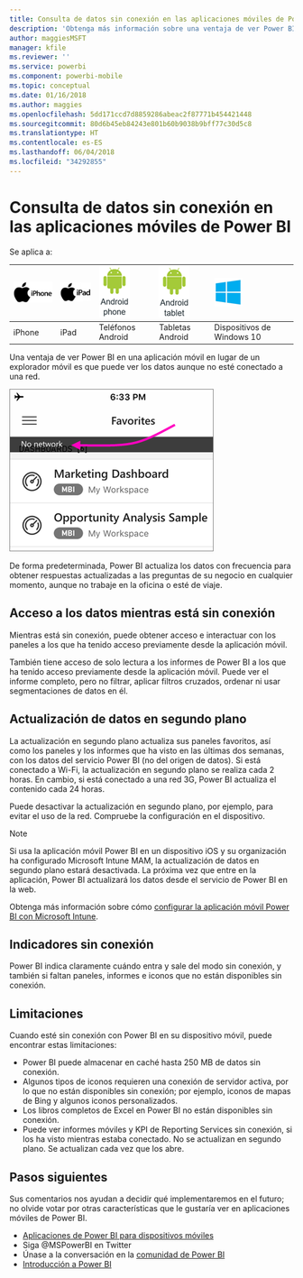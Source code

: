 ```yaml
---
title: Consulta de datos sin conexión en las aplicaciones móviles de Power BI
description: 'Obtenga más información sobre una ventaja de ver Power BI en una aplicación móvil en lugar de un explorador móvil: puede ver los datos aunque no esté conectado a una red.'
author: maggiesMSFT
manager: kfile
ms.reviewer: ''
ms.service: powerbi
ms.component: powerbi-mobile
ms.topic: conceptual
ms.date: 01/16/2018
ms.author: maggies
ms.openlocfilehash: 5dd171ccd7d8859286abeac2f87771b454421448
ms.sourcegitcommit: 80d6b45eb84243e801b60b9038b9bff77c30d5c8
ms.translationtype: HT
ms.contentlocale: es-ES
ms.lasthandoff: 06/04/2018
ms.locfileid: "34292855"
---
```

# <a name="view-your-data-offline-in-the-power-bi-mobile-apps"></a>Consulta de datos sin conexión en las aplicaciones móviles de Power BI
Se aplica a:

| ![iPhone](media/mobile-apps-offline-data/iphone-logo-50-px.png) | ![iPad](media/mobile-apps-offline-data/ipad-logo-50-px.png) | ![Teléfono Android](media/mobile-apps-offline-data/android-phone-logo-50-px.png) | ![Tableta Android](media/mobile-apps-offline-data/android-tablet-logo-50-px.png) | ![Windows 10](media/mobile-apps-offline-data/win-10-logo-50-px.png) |
|:--- |:--- |:--- |:--- |:--- |
| iPhone |iPad |Teléfonos Android |Tabletas Android |Dispositivos de Windows 10 |

Una ventaja de ver Power BI en una aplicación móvil en lugar de un explorador móvil es que puede ver los datos aunque no esté conectado a una red. 

![No hay mensajes de red](media/mobile-apps-offline-data/power-bi-iphone-no-network.png)

De forma predeterminada, Power BI actualiza los datos con frecuencia para obtener respuestas actualizadas a las preguntas de su negocio en cualquier momento, aunque no trabaje en la oficina o esté de viaje.

## <a name="data-access-while-youre-offline"></a>Acceso a los datos mientras está sin conexión
Mientras está sin conexión, puede obtener acceso e interactuar con los paneles a los que ha tenido acceso previamente desde la aplicación móvil.

También tiene acceso de solo lectura a los informes de Power BI a los que ha tenido acceso previamente desde la aplicación móvil. Puede ver el informe completo, pero no filtrar, aplicar filtros cruzados, ordenar ni usar segmentaciones de datos en él.

## <a name="background-data-refresh"></a>Actualización de datos en segundo plano
La actualización en segundo plano actualiza sus paneles favoritos, así como los paneles y los informes que ha visto en las últimas dos semanas, con los datos del servicio Power BI (no del origen de datos). Si está conectado a Wi-Fi, la actualización en segundo plano se realiza cada 2 horas. En cambio, si está conectado a una red 3G, Power BI actualiza el contenido cada 24 horas.

Puede desactivar la actualización en segundo plano, por ejemplo, para evitar el uso de la red. Compruebe la configuración en el dispositivo.

> [!NOTE]
> Si usa la aplicación móvil Power BI en un dispositivo iOS y su organización ha configurado Microsoft Intune MAM, la actualización de datos en segundo plano estará desactivada. La próxima vez que entre en la aplicación, Power BI actualizará los datos desde el servicio de Power BI en la web.
> 
> Obtenga más información sobre cómo [configurar la aplicación móvil Power BI con Microsoft Intune](service-admin-mobile-intune.md). 
> 
> 

## <a name="offline-indicators"></a>Indicadores sin conexión
Power BI indica claramente cuándo entra y sale del modo sin conexión, y también si faltan paneles, informes e iconos que no están disponibles sin conexión.

## <a name="limitations"></a>Limitaciones
Cuando esté sin conexión con Power BI en su dispositivo móvil, puede encontrar estas limitaciones:

* Power BI puede almacenar en caché hasta 250 MB de datos sin conexión.
* Algunos tipos de iconos requieren una conexión de servidor activa, por lo que no están disponibles sin conexión; por ejemplo, iconos de mapas de Bing y algunos iconos personalizados.
* Los libros completos de Excel en Power BI no están disponibles sin conexión.
* Puede ver informes móviles y KPI de Reporting Services sin conexión, si los ha visto mientras estaba conectado. No se actualizan en segundo plano. Se actualizan cada vez que los abre. 

## <a name="next-steps"></a>Pasos siguientes
Sus comentarios nos ayudan a decidir qué implementaremos en el futuro; no olvide votar por otras características que le gustaría ver en aplicaciones móviles de Power BI. 

* [Aplicaciones de Power BI para dispositivos móviles](mobile-apps-for-mobile-devices.md)
* Siga @MSPowerBI en Twitter
* Únase a la conversación en la [comunidad de Power BI](http://community.powerbi.com/)
* [Introducción a Power BI](service-get-started.md)

